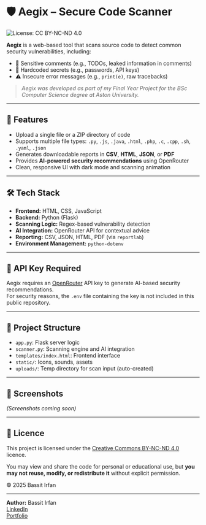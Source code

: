 # 🛡️ Aegix – Secure Code Scanner
![License: CC BY-NC-ND 4.0](https://img.shields.io/badge/License-BY--NC--ND%204.0-lightgrey.svg)


**Aegix** is a web-based tool that scans source code to detect common security vulnerabilities, including:

- 📝 Sensitive comments (e.g., TODOs, leaked information in comments)
- 🔑 Hardcoded secrets (e.g., passwords, API keys)
- ⚠️ Insecure error messages (e.g., `print(e)`, raw tracebacks)

> *Aegix was developed as part of my Final Year Project for the BSc Computer Science degree at Aston University.*

---

## 🚀 Features

- Upload a single file or a ZIP directory of code
- Supports multiple file types: `.py`, `.js`, `.java`, `.html`, `.php`, `.c`, `.cpp`, `.sh`, `.yaml`, `.json`
- Generates downloadable reports in **CSV**, **HTML**, **JSON**, or **PDF**
- Provides **AI-powered security recommendations** using OpenRouter
- Clean, responsive UI with dark mode and scanning animation

---

## 🛠️ Tech Stack

- **Frontend:** HTML, CSS, JavaScript
- **Backend:** Python (Flask)
- **Scanning Logic:** Regex-based vulnerability detection
- **AI Integration:** OpenRouter API for contextual advice
- **Reporting:** CSV, JSON, HTML, PDF (via `reportlab`)
- **Environment Management:** `python-dotenv`

---

## 🔐 API Key Required

Aegix requires an [OpenRouter](https://openrouter.ai) API key to generate AI-based security recommendations.  
For security reasons, the `.env` file containing the key is not included in this public repository.

---

## 📂 Project Structure


- `app.py`: Flask server logic
- `scanner.py`: Scanning engine and AI integration
- `templates/index.html`: Frontend interface
- `static/`: Icons, sounds, assets
- `uploads/`: Temp directory for scan input (auto-created)



---

## 📸 Screenshots

*(Screenshots coming soon)*

---

## 📄 Licence

This project is licensed under the [Creative Commons BY-NC-ND 4.0](https://creativecommons.org/licenses/by-nc-nd/4.0/) licence.

You may view and share the code for personal or educational use, but **you may not reuse, modify, or redistribute it** without explicit permission.

© 2025 Bassit Irfan

---

**Author:** Bassit Irfan  
[LinkedIn](https://www.linkedin.com/in/bassit-irfan)  
[Portfolio](https://bassit-code.github.io)
